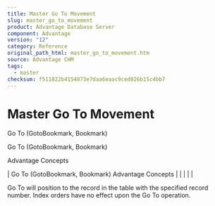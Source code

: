 ```yaml
---
title: Master Go To Movement
slug: master_go_to_movement
product: Advantage Database Server
component: Advantage
version: "12"
category: Reference
original_path_html: master_go_to_movement.htm
source: Advantage CHM
tags:
  - master
checksum: f511822b4154873e7daa6eaac9ced026b15c4bb7
---
```


# Master Go To Movement

Go To (GotoBookmark, Bookmark)

Go To (GotoBookmark, Bookmark)

Advantage Concepts

| Go To (GotoBookmark, Bookmark)  Advantage Concepts |  |  |  |  |

Go To will position to the record in the table with the specified record number. Index orders have no effect upon the Go To operation.
